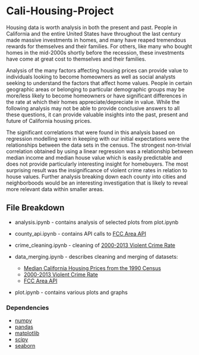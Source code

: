 # Cali-Housing-Project

Housing data is worth analysis in both the present and past. People in California and the entire United States have throughout the last century made massive investments in homes, and many have reaped tremendous rewards for themselves and their families. For others, like many who bought homes in the mid-2000s shortly before the recession, these investments have come at great cost to themselves and their families.

Analysis of the many factors affecting housing prices can provide value to individuals looking to become homeowners as well as social analysts seeking to understand the factors that affect home values. People in certain geographic areas or belonging to particular demographic groups may be more/less likely to become homeowners or have significant differences in the rate at which their homes appreciate/depreciate in value. While the following analysis may not be able to provide conclusive answers to all these questions, it can provide valuable insights into the past, present and future of California housing prices.

The significant correlations that were found in this analysis based on regression modelling were in keeping with our initial expectations were the relationships between the data sets in the census.  The strongest non-trivial correlation obtained by using a linear regression  was a relationship between median income and median house value which is easily predictable and does not provide particularly interesting insight for homebuyers.  The most surprising result was the insignificance of violent crime rates in relation to house values. Further analysis breaking down each county into cities and neighborboods would be an interesting investigation that is likely to reveal more relevant data within smaller areas.


## File  Breakdown ##

* analysis.ipynb - contains analysis of selected plots from plot.ipynb

* county_api.ipynb - contains API calls to [FCC Area API](https://geo.fcc.gov/api/census/)

* crime_cleaning.ipynb - cleaning of [2000-2013 Violent Crime Rate](https://data.ca.gov/dataset/violent-crime-rate/resource/91e7c556-54cc-4848-8811-500137d5ede2)

* data_merging.ipynb - describes cleaning and merging of datasets:
    * [Median California Housing Prices from the 1990 Census](https://www.kaggle.com/camnugent/california-housing-prices)
    * [2000-2013 Violent Crime Rate](https://data.ca.gov/dataset/violent-crime-rate/resource/91e7c556-54cc-4848-8811-500137d5ede2)
    * [FCC Area API](https://geo.fcc.gov/api/census/)

* plot.ipynb - contains various plots and graphs


### Dependencies ###

* [numpy](https://numpy.org/)
* [pandas](https://pandas.pydata.org/)
* [matplotlib](https://matplotlib.org/)
* [scipy](https://www.scipy.org/)
* [seaborn](https://seaborn.pydata.org/)

